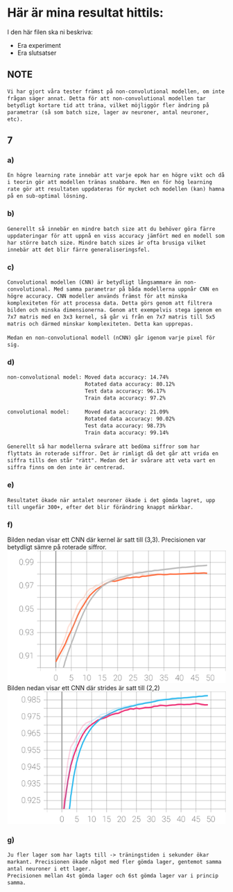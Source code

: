 # Här är mina resultat hittils:

I den här filen ska ni beskriva:
- Era experiment
- Era slutsatser

## NOTE
    Vi har gjort våra tester främst på non-convolutional modellen, om inte frågan säger annat. Detta för att non-convolutional modellen tar betydligt kortare tid att träna, vilket möjliggör fler ändring på parametrar (så som batch size, lager av neuroner, antal neuroner, etc).


## 7
### a) 
    En högre learning rate innebär att varje epok har en högre vikt och då i teorin gör att modellen tränas snabbare. Men en för hög learning rate gör att resultaten uppdateras för mycket och modellen (kan) hamna på en sub-optimal lösning.
### b)
    Generellt så innebär en mindre batch size att du behöver göra färre uppdateringar för att uppnå en viss accuracy jämfört med en modell som har större batch size. Mindre batch sizes är ofta brusiga vilket innebär att det blir färre generaliseringsfel.
### c) 
    Convolutional modellen (CNN) är betydligt långsammare än non-convolutional. Med samma parametrar på båda modellerna uppnår CNN en högre accuracy. CNN modeller används främst för att minska komplexiteten för att processa data. Detta görs genom att filtrera bilden och minska dimensionerna. Genom att exempelvis stega igenom en 7x7 matris med en 3x3 kernel, så går vi från en 7x7 matris till 5x5 matris och därmed minskar komplexiteten. Detta kan upprepas. 

    Medan en non-convolutional modell (nCNN) går igenom varje pixel för sig.

### d)
    non-convolutional model: Moved data accuracy: 14.74%
                             Rotated data accuracy: 80.12%
                             Test data accuracy: 96.17%
                             Train data accuracy: 97.2%

    convolutional model:     Moved data accuracy: 21.09%
                             Rotated data accuracy: 90.02%
                             Test data accuracy: 98.73%
                             Train data accuracy: 99.14%
    
    Generellt så har modellerna svårare att bedöma siffror som har flyttats än roterade siffror. Det är rimligt då det går att vrida en siffra tills den står "rätt". Medan det är svårare att veta vart en siffra finns om den inte är centrerad.

### e)
    Resultatet ökade när antalet neuroner ökade i det gömda lagret, upp till ungefär 300+, efter det blir förändring knappt märkbar.

### f)
Bilden nedan visar ett CNN där kernel är satt till (3,3). Precisionen var betydligt sämre på roterade siffror.
![kernel(2,2)](fig/CNN_kernel33.svg)
Bilden nedan visar ett CNN där strides är satt till (2,2)
![strides(2,2)](fig/CNN_stride22.svg "strides(2,2)")

### g)
    Ju fler lager som har lagts till -> träningstiden i sekunder ökar markant. Precisionen ökade något med fler gömda lager, gentemot samma antal neuroner i ett lager.
    Precisionen mellan 4st gömda lager och 6st gömda lager var i princip samma.


